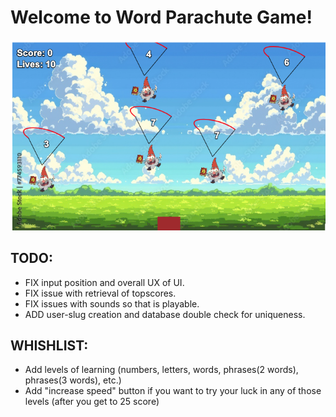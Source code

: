 # Welcome to Word Parachute Game!

![Parachute Game Screenshot](parachute.png)


## TODO: 

- FIX input position and overall UX of UI.  
- FIX issue with retrieval of topscores. 
- FIX issues with sounds so that is playable. 
- ADD user-slug creation and database double check for uniqueness. 

## WHISHLIST: 

- Add levels of learning (numbers, letters, words, phrases(2 words), phrases(3 words), etc.)
- Add "increase speed" button if you want to try your luck in any of those levels (after you get to 25 score)
